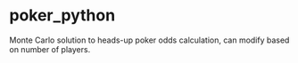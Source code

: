 # poker_python
Monte Carlo solution to heads-up poker odds calculation, can modify based on number of players.
